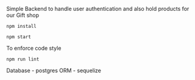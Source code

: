 Simple Backend to handle user authentication and also hold products for our Gift shop

```
npm install
```
```
npm start
```

To enforce code style 
```
npm run lint
```

Database - postgres
ORM - sequelize